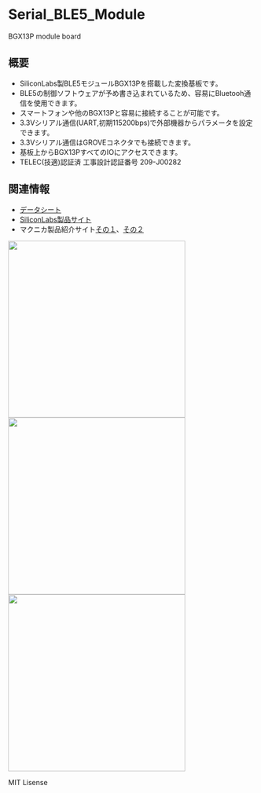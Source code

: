 # Serial_BLE5_Module
BGX13P module board

## 概要 
  * SiliconLabs製BLE5モジュールBGX13Pを搭載した変換基板です。
  * BLE5の制御ソフトウェアが予め書き込まれているため、容易にBluetooh通信を使⽤できます。
  * スマートフォンや他のBGX13Pと容易に接続することが可能です。
  * 3.3Vシリアル通信(UART,初期115200bps)で外部機器からパラメータを設定できます。  
  * 3.3Vシリアル通信はGROVEコネクタでも接続できます。  
  * 基板上からBGX13PすべてのIOにアクセスできます。  
  * TELEC(技適)認証済 工事設計認証番号 209-J00282

  
## 関連情報
 * [データシート][1]
 * [SiliconLabs製品サイト][2]
 * マクニカ製品紹介サイト[その１][3]、[その２][4]  
 
  

<img src="https://raw.githubusercontent.com/meerstern/Serial_BLE5_Module/master/Image/BLE5_1.jpg" width="360">
   
<img src="https://raw.githubusercontent.com/meerstern/Serial_BLE5_Module/master/Image/BLE5_2.jpg" width="360">
  
<img src="https://raw.githubusercontent.com/meerstern/Serial_BLE5_Module/master/Image/BLE5_3.jpg" width="360">
    
[1]: https://www.silabs.com/documents/public/data-sheets/bgx13p-datasheet.pdf "*1"
[2]: https://jp.silabs.com/products/wireless/bluetooth/xpress "*2"

[3]: https://service.macnica.co.jp/library/130293 "*3"
[4]: https://service.macnica.co.jp/library/130269 "*4"

MIT Lisense
